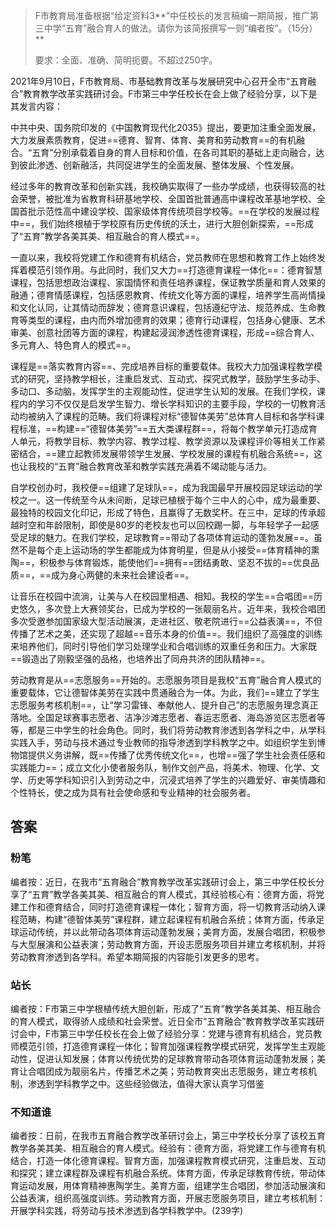 
> F市教育局准备根据“给定资料3**”中任校长的发言稿编一期简报，推广第三中学“五育”融合育人的做法。请你为该简报撰写一则“编者按”。（15分）**
> 
> 要求：全面、准确、简明扼要。不超过250字。


2021年9月10日，F市教育局、市基础教育改革与发展研究中心召开全市“五育融合”教育教学改革实践研讨会。F市第三中学任校长在会上做了经验分享，以下是其发言内容：

中共中央、国务院印发的《中国教育现代化2035》提出，要更加注重全面发展，大力发展素质教育，促进==德育、智育、体育、美育和劳动教育==的有机融合。“五育”分别承载着自身的育人目标和价值，在各司其职的基础上走向融合，达到彼此渗透、创新融活，共同促进学生的全面发展、整体发展、个性发展。

经过多年的教育改革和创新实践，我校确实取得了一些办学成绩，也获得较高的社会荣誉，被批准为省教育科研基地学校、全国首批普通高中课程改革基地学校、全国首批示范性高中建设学校、国家级体育传统项目学校等。==在学校的发展过程中==，我们始终根植于学校原有历史传统的沃土，进行大胆创新探索，==形成了“五育”教学各美其美、相互融合的育人模式==。

一直以来，我校将党建工作和德育有机结合，党员教师在思想和教育工作上始终发挥着模范引领作用。与此同时，我们又大力==打造德育课程一体化==：德育智慧课程，包括思想政治课程、家国情怀和责任培养课程，保证教学质量和育人效果的融通；德育情感课程，包括感恩教育、传统文化等方面的课程，培养学生高尚情操和文化认同，让其情动而辞发；德育意识课程，包括遵纪守法、规范养成、生命教育等类型的课程，由内而外增加德育的效果；德育行动课程，包括身心健康、艺术审美、创意社团等方面的课程，构建起浸润渗透性德育课程，形成==综合育人、多元育人、特色育人的模式==。

课程是==落实教育内容==、完成培养目标的重要载体。我校大力加强课程教学模式的研究，坚持教学相长，注重启发式、互动式、探究式教学，鼓励学生多动手、多动口、多动脑，发挥学生的主观能动性，促进学生认知的发展。在我们学校，课程内的学习不仅仅是启发学生智力、增长学科知识的主要手段，学校的一切教育活动均被纳入了课程的范畴。我们将课程对标“德智体美劳”总体育人目标和各学科课程标准，==构建==“德智体美劳”==五大类课程群==，将每个教学单元打造成育人单元，将教学目标、教学内容、教学过程、教学资源以及课程评价等相关工作紧密结合，==建立起教师发展带领学生发展、学校发展的课程有机融合系统==，这也让我校的“五育”融合教育改革和教学实践充满着不竭动能与活力。

自学校创办时，我校便==组建了足球队==，成为我国最早开展校园足球运动的学校之一。这一传统至今从未间断，足球已植根于每个三中人的心中，成为最重要、最独特的校园文化印记，形成了特色，且赢得了无数奖杯。在三中，足球的传承超越时空和年龄限制，即使是80岁的老校友也可以回校踢一脚，与年轻学子一起感受足球的魅力。在我们学校，足球教育==带动了各项体育运动的蓬勃发展==。虽然不是每个走上运动场的学生都能成为体育明星，但是从小接受==体育精神的熏陶==，积极参与体育锻炼，能使他们==拥有==团结勇敢、坚忍不拔的==优良品质==，==成为身心两健的未来社会建设者==。

让音乐在校园中流淌，让美与人在校园里相遇、相知。我校的学生==合唱团==历史悠久，多次登上大赛领奖台，已成为学校的一张靓丽名片。近年来，我校合唱团多次受邀参加国家级大型活动展演，走进社区、敬老院进行==公益表演==，不但传播了艺术之美，还实现了超越==音乐本身的价值==。我们组织了高强度的训练来培养他们，同时引导他们学习处理学业和合唱训练的双重任务和压力。大家既==锻造出了刚毅坚强的品格，也培养出了同舟共济的团队精神==。

劳动教育是从==志愿服务==开始的。志愿服务项目是我校“五育”融合育人模式的重要载体，它让德智体美劳在实践中贯通融合为一体。为此，我们==建立了学生志愿服务考核机制==，让“学习雷锋、奉献他人、提升自己”的志愿服务理念真正落地。全国足球赛事志愿者、洁净沙滩志愿者、春运志愿者、海岛游览区志愿者等等，都是三中学生的社会角色。同时，我们将劳动教育渗透到各学科之中，从学科实践入手，劳动与技术通过专业教师的指导渗透到学科教学之中。如组织学生到博物馆提供义务讲解，既==传播了优秀传统文化==，也增==强了学生社会责任感和实践能力==；成立文化小使者服务队，制作文创产品，将美术、物理、化学、文学、历史等学科知识引入到劳动之中，沉浸式培养了学生的兴趣爱好、审美情趣和个性特长，使之成为具有社会使命感和专业精神的社会服务者。


## 答案

### 粉笔

编者按：近日，在我市“五育融合”教育教学改革实践研讨会上，第三中学任校长分享了“五育”教学各美其美、相互融合的育人模式，其经验核心有：德育方面，将党建工作和德育结合，同时打造德育课程一体化；智育方面，将一切教育活动纳入课程范畴，构建“德智体美劳”课程群，建立起课程有机融合系统；体育方面，传承足球运动传统，并以此带动各项体育运动蓬勃发展；美育方面，发展合唱团，积极参与大型展演和公益表演；劳动教育方面，开设志愿服务项目并建立考核机制，并将劳动教育渗透到各学科。希望本期简报的内容能引发更多的思考。

### 站长

编者按：F市第三中学根植传统大胆创新，形成了“五育”教学各美其美、相互融合的育人模式，取得骄人成绩和社会荣誉。近日全市“五育融合”教育教学改革实践研讨会中，F市第三中学任校长在会上做了经验分享：党建与德育有机结合，党员教师模范引领，打造德育课程一体化；智育加强课程教学模式研究，发挥学生主观能动性，促进认知发展；体育以传统优势的足球教育带动各项体育运动蓬勃发展；美育让合唱团成为靓丽名片，传播艺术之美；劳动教育突出志愿服务，建立考核机制，渗透到学科教学之中。这些经验做法，值得大家认真学习借鉴

### 不知道谁

编者按：日前，在我市五育融合教学改革研讨会上，第三中学校长分享了该校五育教学各美其美、相互融合的育人模式。经验有：德育方面，将党建工作与德育有机结合，打造一体化德育课程。智育方面，加强课程教育模式研究，注重启发、互动和探究；建立课程群及课程有机融合系统。体育方面，传承足球教育传统，带动体育运动发展，用体育精神惠陶学生。美育方面，组建学生合唱团，参加活动展演和公益表演，组织高强度训练。劳动教育方面，开展志愿服务项目，建立考核机制：开展学科实践，将劳动与技术渗透到各学科教学中。(239字)  